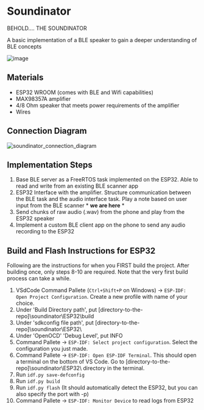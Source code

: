 # Soundinator

BEHOLD.... THE SOUNDINATOR

A basic implementation of a BLE speaker to gain a deeper understanding of BLE concepts

![image](https://github.com/user-attachments/assets/b3a942c7-d6fa-4635-9fce-437d58e84522)

## Materials
- ESP32 WROOM (comes with BLE and Wifi capabilities)
- MAX98357A amplifier
- 4/8 Ohm speaker that meets power requirements of the amplifier
- Wires

## Connection Diagram
![soundinator_connection_diagram](https://github.com/user-attachments/assets/88a9cd01-bad4-47cc-b313-fb10790bd108)

## Implementation Steps
1. Base BLE server as a FreeRTOS task implemented on the ESP32. Able to read and write from an existing BLE scanner app
2. ESP32 Interface with the amplifier. Structure communication between the BLE task and the audio interface task. Play a note based on user input from the BLE scanner * **we are here** *
3. Send chunks of raw audio (.wav) from the phone and play from the ESP32 speaker
4. Implement a custom BLE client app on the phone to send any audio recording to the ESP32

## Build and Flash Instructions for ESP32
Following are the instructions for when you FIRST build the project. After building once, only steps 8-10 are required. Note that the very first build process can take a while. 

1. VSdCode Command Pallete (`Ctrl+Shift+P` on Windows) -> `ESP-IDF: Open Project Configuration`. Create a new profile with name of your choice.
2. Under 'Build Directory path', put [directory-to-the-repo]\soundinator\ESP32\build
3. Under 'sdkconfig file path', put [directory-to-the-repo]\soundinator\ESP32\
4. Under 'OpenOCD' 'Debug Level', put INFO
5. Command Pallete -> `ESP-IDF: Select project configuration`. Select the configuration you just made.
6. Command Pallete -> `ESP-IDF: Open ESP-IDF Terminal`. This should open a terminal on the bottom of VS Code. Go to [directory-to-the-repo]\soundinator\ESP32\ directory in the terminal.
7. Run `idf.py save-defconfig`
8. Run `idf.py build`
9. Run `idf.py flash` (It should automatically detect the ESP32, but you can also specify the port with -p)
10. Command Pallete -> `ESP-IDF: Monitor Device` to read logs from ESP32


<!-- | Supported Targets | ESP32 | ESP32-C2 | ESP32-C3 | ESP32-C6 | ESP32-H2 | ESP32-P4 | ESP32-S2 | ESP32-S3 | Linux |
| ----------------- | ----- | -------- | -------- | -------- | -------- | -------- | -------- | -------- | ----- |

# Hello World Example

Starts a FreeRTOS task to print "Hello World".

(See the README.md file in the upper level 'examples' directory for more information about examples.)

## How to use example

Follow detailed instructions provided specifically for this example.

Select the instructions depending on Espressif chip installed on your development board:

- [ESP32 Getting Started Guide](https://docs.espressif.com/projects/esp-idf/en/stable/get-started/index.html)
- [ESP32-S2 Getting Started Guide](https://docs.espressif.com/projects/esp-idf/en/latest/esp32s2/get-started/index.html)


## Example folder contents

The project **hello_world** contains one source file in C language [hello_world_main.c](main/hello_world_main.c). The file is located in folder [main](main).

ESP-IDF projects are built using CMake. The project build configuration is contained in `CMakeLists.txt` files that provide set of directives and instructions describing the project's source files and targets (executable, library, or both).

Below is short explanation of remaining files in the project folder.

```
├── CMakeLists.txt
├── pytest_hello_world.py      Python script used for automated testing
├── main
│   ├── CMakeLists.txt
│   └── hello_world_main.c
└── README.md                  This is the file you are currently reading
```

For more information on structure and contents of ESP-IDF projects, please refer to Section [Build System](https://docs.espressif.com/projects/esp-idf/en/latest/esp32/api-guides/build-system.html) of the ESP-IDF Programming Guide.

## Troubleshooting

* Program upload failure

    * Hardware connection is not correct: run `idf.py -p PORT monitor`, and reboot your board to see if there are any output logs.
    * The baud rate for downloading is too high: lower your baud rate in the `menuconfig` menu, and try again.

## Technical support and feedback

Please use the following feedback channels:

* For technical queries, go to the [esp32.com](https://esp32.com/) forum
* For a feature request or bug report, create a [GitHub issue](https://github.com/espressif/esp-idf/issues)

We will get back to you as soon as possible. -->
